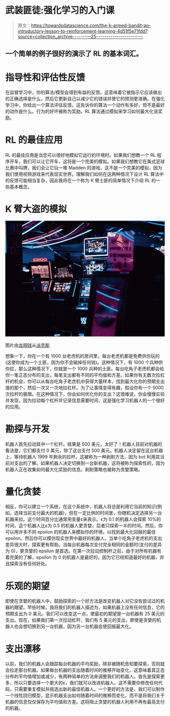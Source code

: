# 武装匪徒:强化学习的入门课

> 原文：<https://towardsdatascience.com/the-k-armed-bandit-an-introductory-lesson-to-reinforcement-learning-4d51f5e71fdd?source=collection_archive---------25----------------------->

## 一个简单的例子很好的演示了 RL 的基本词汇。

# 指导性和评估性反馈

在监督学习中，你的算法/模型会得到有益的反馈。这意味着它被指示它应该做出的正确选择是什么，然后它更新自己以减少它的错误并使它的预测更准确。在强化学习中，你给出一个算法评估反馈。这告诉你的算法一个动作有多好，但不是最好的动作是什么。行为的好坏被称为奖励。RL 算法通过模拟来学习如何最大化该奖励。

# RL 的最佳应用

RL 的最佳应用是当您可以很好地模拟它运行的环境时。如果我们想教一个 RL 程序开车，我们可以让它开车，这将是一个完美的模拟。如果我们想教它在美式足球比赛中叫牌，我们会让它玩一堆 Madden 的游戏，这不是一个完美的模拟，因为我们使用视频游戏来代表现实世界。理解我们如何在这两种情况下设计 RL 算法中的反馈可能相当复杂，因此我将在一个称为 K 臂土匪的简单情况下介绍 RL 的一些基本概念。

# K 臂大盗的模拟

![](img/eb815e32f29c00cae1d2ee50ded08400.png)

图片由[龙翔钱](https://www.pexels.com/@longxiang-qian-834017?utm_content=attributionCopyText&utm_medium=referral&utm_source=pexels)从[派克斯](https://www.pexels.com/photo/inside-the-casino-2110357/?utm_content=attributionCopyText&utm_medium=referral&utm_source=pexels)

想象一下，你在一个有 1000 台老虎机的房间里，每台老虎机都是免费供你玩的(这使你成为一个土匪，因为你不会输掉任何钱)。这种情况下，有 1000 个兵种供你拉，那么这种情况下，你就是一个 1000 兵种的土匪。每台吃角子老虎机都会给你一笔正态分布的支出，每笔支出都有不同的平均值和方差。如果你有无数次拉杠杆的机会，你可以从每台吃角子老虎机中获得大量样本，找到最大化你的预期支出值的那个，然后一次又一次地拉杠杆。为了让事情变得有趣，假设你有一个 5000 次拉杆的极限。在这种情况下，你会如何优化你的支出？这很难说，你会慢慢实验并发现，因为拉动每个杠杆并记录信息需要时间，这是强化学习机器人的一个很好的应用。

# 勘探与开发

机器人首先拉动其中一个杠杆。结果是 500 美元，太好了！机器人目前对机器的看法是，它们都支付 0 美元，除了这台支付 500 美元。机器人决定留在这台机器上，等待机器人 1999 年剩余的拉杆。这被称为一种剥削方法，因为 bot 利用其当前对支出的了解。如果机器人决定切换到一台新机器，这将被称为探索性的，因为机器人正在收集如何最大化奖励的信息。剥削策略也被称为贪婪策略。

# 量化贪婪

相反，你可以建立一个系统，在这个系统中，机器人将总是利用它当前的知识(例如，选择当前支付最大的机器)，但在一定比例的时间里，你随机决定选择另一台机器来拉。这个时间百分比通常用变量ε来表示。ε为 0.1 的机器人会探索 10%的时间，这个机器人比ε为 0.5 的机器人更贪婪，后者只探索一半的时间。然后，你可以用许多不同 epsilon 的机器人来模拟你的环境，以找到最大化回报的最佳 epsilon。然后你可以模仿现实世界中最好的机器人。当单个吃角子老虎机的支出差异很大时，探索更有帮助。当每台机器每次支付完全相同的金额时(支付的差异为 0)，更贪婪的 epsilon 是首选。在第一次拉动控制杆之前，由于对所有机器有着完美的了解，epsilon 为 0 的机器人是最好的，因为它已经知道最好的机器，并且探索没有任何好处。

# 乐观的期望

即使在贪婪的机器人中，鼓励探索的一个好方法是改变机器人对它没有尝试过的机器的期望。早些时候，我将我们的机器人描述为，如果机器上没有任何信息，它的预期支出为 0 美元。我们可以改变这一点，使最初的期望是一台机器有 25 美元的支出。现在，如果我们第一次拉动杠杆，我们有 5 美元的支出，即使是贪婪的机器人也会想切换到另一台机器，因为另一台机器会使回报最大化。

# 支出漂移

以前，我们的机器人会跟踪每台机器的平均奖励，除非被随机告知要探索，否则就会拉走那台机器。如果每台机器的支出随着时间的推移开始变化，这意味着其正态分布的平均值增加或减少，有两种简单的方法来调整我们的机器人。首先是探索更多，所以只要选择一个更大的ε，我们就可以改进机器人。这不需要你修改任何代码，只需要重复模拟并挑选出新的最佳机器人。一个更好的方法是，我们可以制作一个线性回归模型，显示机器支出如何随着时间的推移而变化，而不是将我们关于机器的信息仅仅保存为平均值和方差。这将阻止贪婪的机器人利用不再有最高支付的机器。